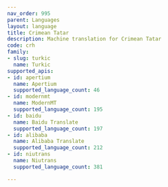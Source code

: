 ```yaml
---
nav_order: 995
parent: Languages
layout: language
title: Crimean Tatar
description: Machine translation for Crimean Tatar
code: crh
family:
- slug: turkic
  name: Turkic
supported_apis:
- id: apertium
  name: Apertium
  supported_language_count: 46
- id: modernmt
  name: ModernMT
  supported_language_count: 195
- id: baidu
  name: Baidu Translate
  supported_language_count: 197
- id: alibaba
  name: Alibaba Translate
  supported_language_count: 212
- id: niutrans
  name: Niutrans
  supported_language_count: 381

---
```


